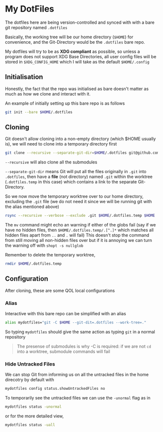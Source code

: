# My DotFiles

The dotfiles here are being version-controlled and synced with with a bare git repository named `.dotfiles`

Basically, the working tree will be our home directory (`$HOME`) for convenience, and the Git-Directory would be the `.dotfiles` bare repo.

My dotfiles will try to be as **XDG compliant** as possible, so unless a program does not support XDG Base Directories, all user config files will be stored in `$XDG_CONFIG_HOME` which I will take as the default `$HOME/.config`

## Initialisation
Honestly, the fact that the repo was initialised as bare doesn't matter as much as how we clone and interact with it.

An example of initially setting up this bare repo is as follows
```sh
git init --bare $HOME/.dotfiles
```

## Cloning
Git doesn't allow cloning into a non-empty directory (which $HOME usually is), we will need to clone into a temporary directory first
```sh
git clone --recursive --separate-git-dir=$HOME/.dotfiles git@github.com:ye-chuan/.dotfiles.git .dotfiles.temp
```
`--recursive` will also clone all the submodules

`--separate-git-dir` means Git will put all the files originally in `.git` into `.dotfiles`, then have a **file** (not directory) named `.git` within the worktree (`.dotfiles.temp` in this case) which contains a link to the separate Git-Directory.

So we now move the temporary worktree over to our home directory, excluding the `.git` file (we do not need it since we will be running git with the alias mentioned above)

```sh
rsync --recursive --verbose --exclude .git $HOME/.dotfiles.temp $HOME
```
The `mv` command might echo an warning if either of the globs fail (say if we have no hidden files, then `$HOME/.dotfiles.temp/.[^.]*` which matches all hidden files apart from `..` and `.` will fail)
This doesn't stop the command from still moving all non-hidden files over but if it is annoying we can turn the warning off with `shopt -s nullglob`

Remember to delete the temporary worktree,
```sh
rmdir $HOME/.dotfiles.temp
```

## Configuration
After cloning, these are some QOL local configurations

### Alias
Interactive with this bare repo can be simplified with an alias
```sh
alias mydotfiles="git -C $HOME --git-dit=.dotfiles --work-tree=."
```
So typing `mydotfiles` should give the same action as typing `git` in a normal repository

> The presense of submodules is why -C is required: if we are not `cd` into a worktree, submodule commands will fail

### Hide Untracked Files
We can stop Git from informing us on all the untracked files in the home direcotry by default with
```sh
mydotfiles config status.showUntrackedFiles no
```

To temporarily see the untracked files we can use the `-unormal` flag as in
```sh
mydotfiles status -unormal
```
or for the more detailed view,
```sh
mydotfiles status -uall
```

